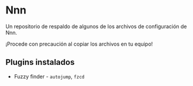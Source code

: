 # Nnn

Un repositorio de respaldo de algunos de los archivos de configuración de Nnn.

¡Procede con precaución al copiar los archivos en tu equipo!

## Plugins instalados

* Fuzzy finder - `autojump`, `fzcd`
